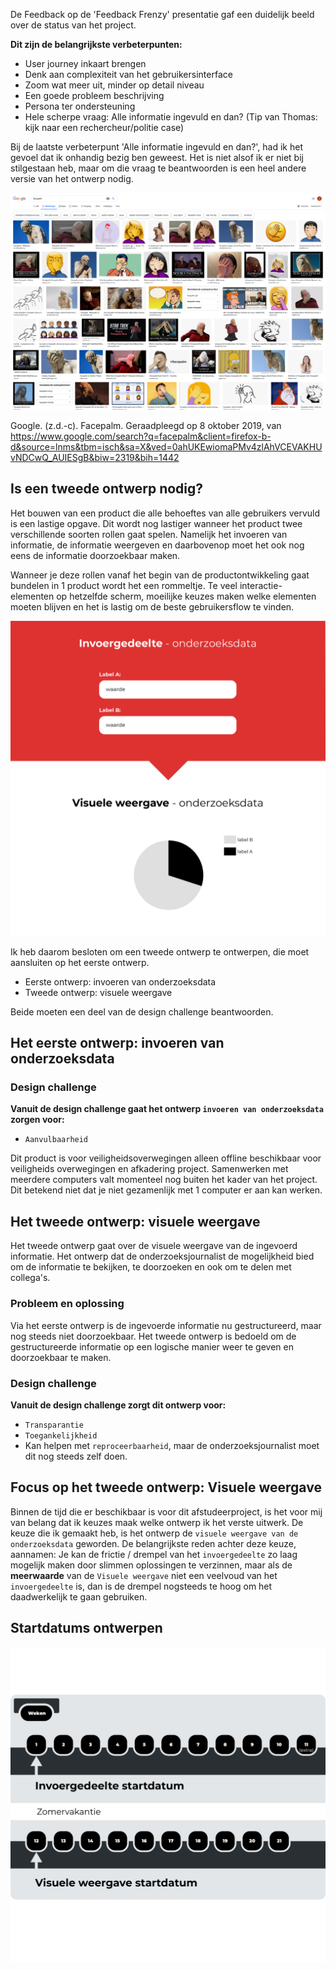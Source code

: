 

<!-- In dit hoofdstuk wordt uitgelegd hoe de ontwerpen van dit product tot stand zijn gekomen. Er worden in totaal 2 hoofdontwerpen beschreven. Het eerste ontwerp `invoergedeelte` gaat over de invoer van onderzoeksdata in database. Het tweede ontwerp gaat over de `visuele weergave` van de onderzoeksdata.
 -->

De Feedback op de 'Feedback Frenzy' presentatie gaf een duidelijk beeld over de status van het project. 

__Dit zijn de belangrijkste verbeterpunten:__
* User journey inkaart brengen
* Denk aan complexiteit van het gebruikersinterface
* Zoom wat meer uit, minder op detail niveau
* Een goede probleem beschrijving
* Persona ter ondersteuning
* Hele scherpe vraag: Alle informatie ingevuld en dan? (Tip van Thomas: kijk naar een rechercheur/politie case)

Bij de laatste verbeterpunt 'Alle informatie ingevuld en dan?', had ik het gevoel dat ik onhandig bezig ben geweest. Het is niet alsof ik er niet bij stilgestaan heb, maar om die vraag te beantwoorden is een heel andere versie van het ontwerp nodig.

![Reflectie van mijzelf](content/facepalm.png)

Google. (z.d.-c). Facepalm. Geraadpleegd op 8 oktober 2019, van https://www.google.com/search?q=facepalm&client=firefox-b-d&source=lnms&tbm=isch&sa=X&ved=0ahUKEwiomaPMv4zlAhVCEVAKHUvNDCwQ_AUIESgB&biw=2319&bih=1442


## Is een tweede ontwerp nodig?
Het bouwen van een product die alle behoeftes van alle gebruikers vervuld is een lastige opgave. Dit wordt nog lastiger wanneer het product twee verschillende soorten rollen gaat spelen. Namelijk het invoeren van informatie, de informatie weergeven en daarbovenop moet het ook nog eens de informatie doorzoekbaar maken.

Wanneer je deze rollen vanaf het begin van de productontwikkeling gaat bundelen in 1 product wordt het een rommeltje. Te veel interactie-elementen op hetzelfde scherm, moeilijke keuzes maken welke elementen moeten blijven en het is lastig om de beste gebruikersflow te vinden.

![Uitleg van 2 ontwerpflows](content/explanatory.png)

Ik heb daarom besloten om een tweede ontwerp te ontwerpen, die moet aansluiten op het eerste ontwerp.

* Eerste ontwerp: invoeren van onderzoeksdata
* Tweede ontwerp: visuele weergave

Beide moeten een deel van de design challenge beantwoorden.

## Het eerste ontwerp: invoeren van onderzoeksdata

### Design challenge
__Vanuit de design challenge gaat het ontwerp `invoeren van onderzoeksdata` zorgen voor:__

* `Aanvulbaarheid`

Dit product is voor veiligheidsoverwegingen alleen offline beschikbaar voor veiligheids overwegingen en afkadering project. Samenwerken met meerdere computers valt momenteel nog buiten het kader van het project. Dit betekend niet dat je niet gezamenlijk met 1 computer er aan kan werken.



## Het tweede ontwerp: visuele weergave
Het tweede ontwerp gaat over de visuele weergave van de ingevoerd informatie. Het ontwerp dat de onderzoeksjournalist de mogelijkheid bied om de informatie te bekijken, te doorzoeken en ook om te delen met collega's.

### Probleem en oplossing
Via het eerste ontwerp is de ingevoerde informatie nu gestructureerd, maar nog steeds niet doorzoekbaar. Het tweede ontwerp is bedoeld om de gestructureerde informatie op een logische manier weer te geven en doorzoekbaar te maken.


### Design challenge
__Vanuit de design challenge zorgt dit ontwerp voor:__

* `Transparantie`
* `Toegankelijkheid`
* Kan helpen met `reproceerbaarheid`, maar de onderzoeksjournalist moet dit nog steeds zelf doen.



## Focus op het tweede ontwerp: Visuele weergave
Binnen de tijd die er beschikbaar is voor dit afstudeerproject, is het voor mij van belang dat ik keuzes maak welke ontwerp ik het verste uitwerk. De keuze die ik gemaakt heb, is het ontwerp de `visuele weergave van de onderzoeksdata` geworden. De belangrijkste reden achter deze keuze, aannamen: Je kan de frictie / drempel van het `invoergedeelte` zo laag mogelijk maken door slimmen oplossingen te verzinnen, maar als de __meerwaarde__ van de `Visuele weergave` niet een veelvoud van het `invoergedeelte` is, dan is de drempel nogsteeds te hoog om het daadwerkelijk te gaan gebruiken.


## Startdatums ontwerpen

![Startdatums ontwerpen](content/startdatums.png)





